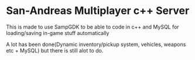 San-Andreas Multiplayer c++ Server
==========
This is made to use SampGDK to be able to code in c++ and MySQL for loading/saving in-game stuff automatically

A lot has been done(Dynamic inventory/pickup system, vehicles, weapons etc + MySQL) but there is still alot to do.
